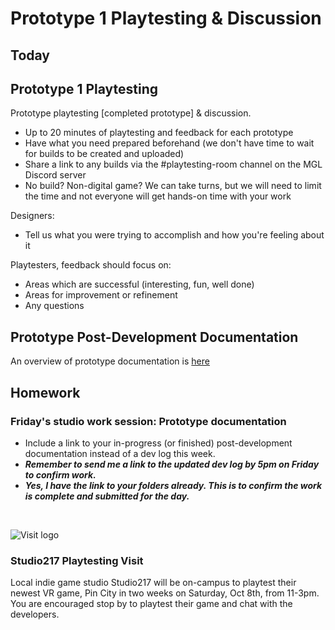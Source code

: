 # Prototype 1 Playtesting & Discussion

## Today

## Prototype 1 Playtesting
Prototype playtesting [completed prototype] & discussion.
- Up to 20 minutes of playtesting and feedback for each prototype
- Have what you need prepared beforehand (we don't have time to wait for builds to be created and uploaded)
- Share a link to any builds via the #playtesting-room channel on the MGL Discord server
- No build? Non-digital game? We can take turns, but we will need to limit the time and not everyone will get hands-on time with your work

Designers:
- Tell us what you were trying to accomplish and how you're feeling about it

Playtesters, feedback should focus on:
- Areas which are successful (interesting, fun, well done)
- Areas for improvement or refinement
- Any questions

## Prototype Post-Development Documentation
An overview of prototype documentation is [here](https://docs.google.com/document/d/1apj_2hbM5vvQdw3SBWpsp4qg2n8GvV_2JhVvrltNwU0/edit?usp=sharing)

## Homework

### Friday's studio work session: Prototype documentation
- Include a link to your in-progress (or finished) post-development documentation instead of a dev log this week.
- ***Remember to send me a link to the updated dev log by 5pm on Friday to confirm work.***
- ***Yes, I have the link to your folders already. This is to confirm the work is complete and submitted for the day.***

&nbsp;

![Visit logo](/assets/images/pin_city_email.png)
### Studio217 Playtesting Visit
Local indie game studio Studio217 will be on-campus to playtest their newest VR game, Pin City in two weeks on Saturday, Oct 8th, from 11-3pm. You are encouraged stop by to playtest their game and chat with the developers.
